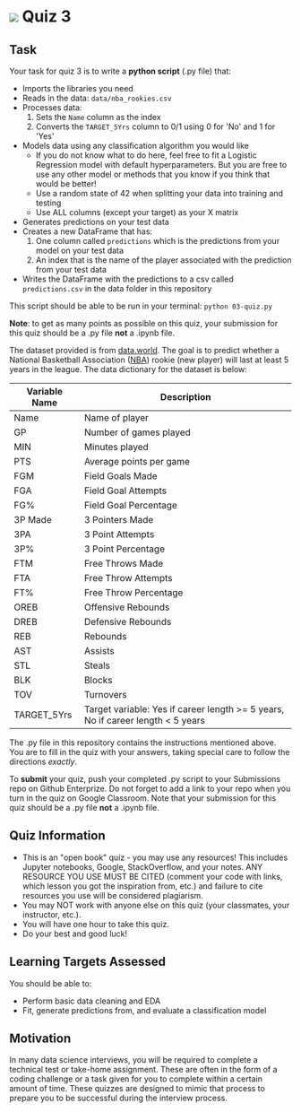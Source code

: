 # ![](https://ga-dash.s3.amazonaws.com/production/assets/logo-9f88ae6c9c3871690e33280fcf557f33.png) Quiz 3  

## Task
Your task for quiz 3 is to write a **python script** (.py file) that:
- Imports the libraries you need
- Reads in the data: `data/nba_rookies.csv`
- Processes data:
    1. Sets the `Name` column as the index
    2. Converts the `TARGET_5Yrs` column to 0/1 using 0 for 'No' and 1 for 'Yes'
- Models data using any classification algorithm you would like
  - If you do not know what to do here, feel free to fit a Logistic Regression model with default hyperparameters. But you are free to use any other model or methods that you know if you think that would be better!
  - Use a random state of 42 when splitting your data into training and testing
  - Use ALL columns (except your target) as your X matrix
- Generates predictions on your test data
- Creates a new DataFrame that has:
    1. One column called `predictions` which is the predictions from your model on your test data
    2. An index that is the name of the player associated with the prediction from your test data
- Writes the DataFrame with the predictions to a csv called `predictions.csv` in the data folder in this repository

This script should be able to be run in your terminal: `python 03-quiz.py`

**Note**: to get as many points as possible on this quiz, your submission for this quiz should be a .py file **not** a .ipynb file.

The dataset provided is from [data.world](https://data.world/exercises/logistic-regression-exercise-1). The goal is to predict whether a National Basketball Association ([NBA](https://www.nba.com/)) rookie (new player) will last at least 5 years in the league. The data dictionary for the dataset is below:

Variable Name | Description
--- | ---
Name | Name of player
GP | Number of games played
MIN | Minutes played
PTS | Average points per game
FGM | Field Goals Made
FGA | Field Goal Attempts
FG% | Field Goal Percentage
3P Made | 3 Pointers Made
3PA | 3 Point Attempts
3P% | 3 Point Percentage
FTM | Free Throws Made
FTA | Free Throw Attempts
FT% | Free Throw Percentage
OREB | Offensive Rebounds
DREB | Defensive Rebounds
REB | Rebounds
AST | Assists
STL | Steals
BLK | Blocks
TOV | Turnovers
TARGET_5Yrs | Target variable: Yes if career length >= 5 years, No if career length < 5 years

The .py file in this repository contains the instructions mentioned above. You are to fill in the quiz with your answers, taking special care to follow the directions _exactly_.

To **submit** your quiz, push your completed .py script to your Submissions repo on Github Enterprize. Do not forget to add a link to your repo when you turn in the quiz on Google Classroom. Note that your submission for this quiz should be a .py file **not** a .ipynb file.

## Quiz Information
- This is an "open book" quiz - you may use any resources! This includes Jupyter notebooks, Google, StackOverflow, and your notes. ANY RESOURCE YOU USE MUST BE CITED (comment your code with links, which lesson you got the inspiration from, etc.) and failure to cite resources you use will be considered plagiarism.
- You may NOT work with anyone else on this quiz (your classmates, your instructor, etc.).
- You will have one hour to take this quiz.
- Do your best and good luck!

## Learning Targets Assessed
You should be able to:
- Perform basic data cleaning and EDA
- Fit, generate predictions from, and evaluate a classification model

## Motivation
In many data science interviews, you will be required to complete a technical test or take-home assignment. These are often in the form of a coding challenge or a task given for you to complete within a certain amount of time. These quizzes are designed to mimic that process to prepare you to be successful during the interview process.
